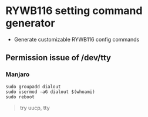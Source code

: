 # RYWB116 setting command generator

- Generate customizable RYWB116 config commands

## Permission issue of /dev/tty
### Manjaro
~~~
sudo groupadd dialout
sudo usermod -aG dialout $(whoami)
sudo reboot
~~~
> try uucp, tty
